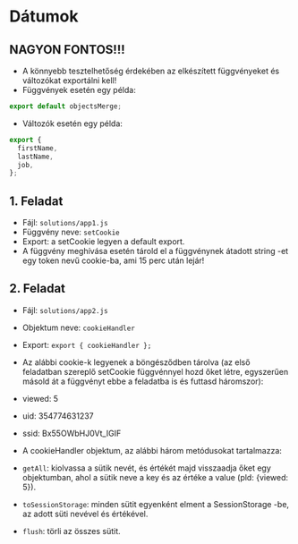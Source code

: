 # Dátumok

## NAGYON FONTOS!!!
- A könnyebb tesztelhetőség érdekében az elkészített függvényeket és változókat 
exportálni kell!
- Függvények esetén egy példa:
```javascript
export default objectsMerge;
```
- Változók esetén egy példa:
```javascript
export {
  firstName,
  lastName,
  job,
};
```

## 1. Feladat
- Fájl: `solutions/app1.js`
- Függvény neve: `setCookie`
- Export: a setCookie legyen a default export.
- A függvény meghívása esetén tárold el a függvénynek átadott string -et egy 
token nevű cookie-ba, ami 15 perc után lejár!
   
## 2. Feladat
- Fájl: `solutions/app2.js`
- Objektum neve: `cookieHandler`
- Export: `export { cookieHandler };`
- Az alábbi cookie-k legyenek a böngésződben tárolva 
(az első feladatban szereplő setCookie függvénnyel hozd őket létre, egyszerűen
másold át a függvényt ebbe a feladatba is és futtasd háromszor):
- viewed: 5
- uid: 354774631237
- ssid: Bx55OWbHJ0Vt_IGIF
  
- A cookieHandler objektum, az alábbi három metódusokat tartalmazza:
- `getAll`: kiolvassa a sütik nevét, és értékét majd visszaadja őket egy 
objektumban, ahol a sütik neve a key és az értéke a value (pld: {viewed: 5}).
- `toSessionStorage`: minden sütit egyenként elment a SessionStorage -be, az 
adott süti nevével és értékével.
- `flush`: törli az összes sütit.
